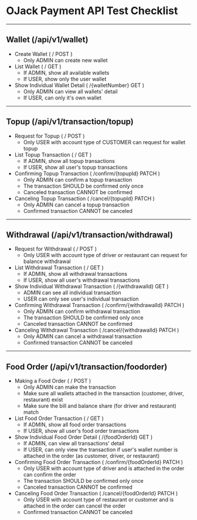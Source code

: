 # OJack Payment API Test Checklist
---
## Wallet (/api/v1/wallet)
- Create Wallet ( / POST )
  - Only ADMIN can create new wallet
- List Wallet ( / GET )
  - If ADMIN, show all available wallets
  - If USER, show only the user wallet
- Show Individual Wallet Detail ( /{walletNumber} GET )
  - Only ADMIN can view all wallets' detail
  - If USER, can only it's own wallet
---
## Topup (/api/v1/transaction/topup)
- Request for Topup ( / POST )
  - Only USER with account type of CUSTOMER can request for wallet topup
- List Topup Transaction ( / GET )
  - If ADMIN, show all topup transactions
  - If USER, show all user's topup transactions
- Confirming Topup Transaction ( /confirm/{topupId} PATCH )
  - Only ADMIN can confirm a topup transaction
  - The transaction SHOULD be confirmed only once
  - Canceled transaction CANNOT be confirmed
- Canceling Topup Transaction ( /cancel/{topupId} PATCH )
  - Only ADMIN can cancel a topup transaction
  - Confirmed transaction CANNOT be canceled
---
## Withdrawal (/api/v1/transaction/withdrawal)
- Request for Withdrawal ( / POST )
  - Only USER with account type of driver or restaurant can request for balance withdrawal
- List Withdrawal Transaction ( / GET )
  - If ADMIN, show all withdrawal transactions
  - If USER, show all user's withdrawal transactions
- Show Individual Withdrawal Transaction ( /{withdrawalId} GET )
  - ADMIN can see all individual transaction
  - USER can only see user's individual transaction
- Confirming Withdrawal Transaction ( /confirm/{withdrawalId} PATCH )
  - Only ADMIN can confirm withdrawal transaction
  - The transaction SHOULD be confirmed only once
  - Canceled transaction CANNOT be confirmed
- Canceling Withdrawal Transaction ( /cancel/{withdrawalId} PATCH )
  - Only ADMIN can cancel a withdrawal transaction
  - Confirmed transaction CANNOT be canceled
---
## Food Order (/api/v1/transaction/foodorder)
- Making a Food Order ( / POST )
  - Only ADMIN can make the transaction
  - Make sure all wallets attached in the transaction (customer, driver, restaurant) exist
  - Make sure the bill and balance share (for driver and restaurant) match
- List Food Order Transaction ( / GET )
  - If ADMIN, show all food order transactions
  - If USER, show all user's food order transactions
- Show Individual Food Order Detail ( /{foodOrderId} GET )
  - If ADMIN, can view all transactions' detail
  - If USER, can only view the transaction if user's wallet number is attached in the order (as customer, driver, or restaurant)
- Confirming Food Order Transaction ( /confirm/{foodOrderId} PATCH )
  - Only USER with account type of driver and is attached in the order can confirm the order
  - The transaction SHOULD be confirmed only once
  - Canceled transaction CANNOT be confirmed
- Canceling Food Order Transaction ( /cancel/{foodOrderId} PATCH )
  - Only USER with account type of restaurant or customer and is attached in the order can cancel the order
  - Confirmed transaction CANNOT be canceled
